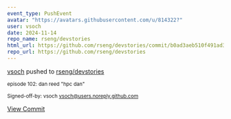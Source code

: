 ```yaml
---
event_type: PushEvent
avatar: "https://avatars.githubusercontent.com/u/814322?"
user: vsoch
date: 2024-11-14
repo_name: rseng/devstories
html_url: https://github.com/rseng/devstories/commit/b0ad3aeb510f491ad377a6691443e588573d7bc1
repo_url: https://github.com/rseng/devstories
---
```


<a href='https://github.com/vsoch' target='_blank'>vsoch</a> pushed to <a href='https://github.com/rseng/devstories' target='_blank'>rseng/devstories</a>

<small>episode 102: dan reed "hpc dan"

Signed-off-by: vsoch <vsoch@users.noreply.github.com></small>

<a href='https://github.com/rseng/devstories/commit/b0ad3aeb510f491ad377a6691443e588573d7bc1' target='_blank'>View Commit</a>